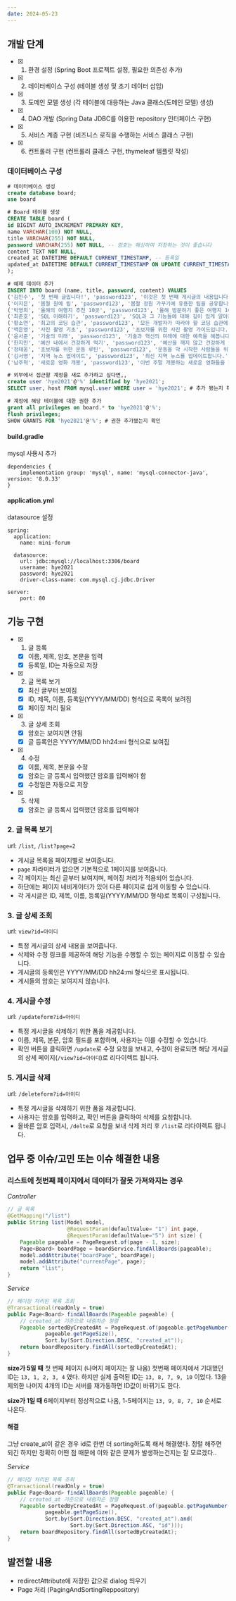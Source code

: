 ```yaml
---
date: 2024-05-23
---
```


## 개발 단계

- [x] 1. 환경 설정 (Spring Boot 프로젝트 설정, 필요한 의존성 추가)
- [x] 2. 데이터베이스 구성 (테이블 생성 및 초기 데이터 삽입)
- [x] 3. 도메인 모델 생성 (각 테이블에 대응하는 Java 클래스(도메인 모델) 생성)
- [x] 4. DAO 개발 (Spring Data JDBC를 이용한 repository 인터페이스 구현)
- [x] 5. 서비스 계층 구현 (비즈니스 로직을 수행하는 서비스 클래스 구현)
- [x] 6. 컨트롤러 구현 (컨트롤러 클래스 구현, thymeleaf 템플릿 작성)

### 데이터베이스 구성

```sql
# 데이터베이스 생성
create database board;
use board

# Board 테이블 생성
CREATE TABLE board (
id BIGINT AUTO_INCREMENT PRIMARY KEY,
name VARCHAR(100) NOT NULL,
title VARCHAR(255) NOT NULL,
password VARCHAR(255) NOT NULL, -- 암호는 해싱하여 저장하는 것이 좋습니다
content TEXT NOT NULL,
created_at DATETIME DEFAULT CURRENT_TIMESTAMP, -- 등록일
updated_at DATETIME DEFAULT CURRENT_TIMESTAMP ON UPDATE CURRENT_TIMESTAMP -- 수정일
);

# 예제 데이터 추가
INSERT INTO board (name, title, password, content) VALUES
('김민수', '첫 번째 글입니다!', 'password123', '이것은 첫 번째 게시글의 내용입니다.'),
('이지은', '봄철 원예 팁', 'password123', '봄철 정원 가꾸기에 유용한 팁을 공유합니다.'),
('박영희', '올해의 여행지 추천 10곳', 'password123', '올해 방문하기 좋은 여행지 10곳을 소개합니다.'),
('최준호', 'SQL 이해하기', 'password123', 'SQL과 그 기능들에 대해 깊이 있게 알아봅시다.'),
('황소연', '최고의 코딩 습관', 'password123', '모든 개발자가 따라야 할 코딩 습관에 대해 알아봅시다.'),
('백은영', '사진 촬영 기초', 'password123', '초보자를 위한 사진 촬영 가이드입니다.'),
('윤서준', '기술의 미래', 'password123', '기술과 혁신의 미래에 대한 예측을 해봅니다.'),
('한지민', '예산 내에서 건강하게 먹기', 'password123', '예산을 깨지 않고 건강하게 먹는 방법을 공유합니다.'),
('정태웅', '초보자를 위한 운동 루틴', 'password123', '운동을 막 시작한 사람들을 위한 효과적인 운동 루틴을 소개합니다.'),
('김서영', '지역 뉴스 업데이트', 'password123', '최신 지역 뉴스를 업데이트합니다.'),
('남주혁', '새로운 영화 개봉', 'password123', '이번 주말 개봉하는 새로운 영화들을 확인해보세요.');

# 외부에서 접근할 계정을 새로 추가하고 싶다면,,
create user 'hye2021'@'%' identified by 'hye2021';
SELECT user, host FROM mysql.user WHERE user = 'hye2021'; # 추가 됐는지 확인

# 계정에 해당 테이블에 대한 권한 추가
grant all privileges on board.* to 'hye2021'@'%';
flush privileges;
SHOW GRANTS FOR 'hye2021'@'%'; # 권한 추가됐는지 확인
```

#### build.gradle

mysql 사용시 추가

```
dependencies {
	implementation group: 'mysql', name: 'mysql-connector-java', version: '8.0.33'
}
```

#### application.yml

datasource 설정

```
spring:
  application:
    name: mini-forum

  datasource:
    url: jdbc:mysql://localhost:3306/board
    username: hye2021
    password: hye2021
    driver-class-name: com.mysql.cj.jdbc.Driver

server:
    port: 80
```

## 기능 구현

- [x] 1. 글 등록
  - [x] 이름, 제목, 암호, 본문을 입력
  - [x] 등록일, ID는 자동으로 저장
- [x] 2. 글 목록 보기
  - [x] 최신 글부터 보여짐
  - [x] ID, 제목, 이름, 등록일(YYYY/MM/DD) 형식으로 목록이 보려짐
  - [x] 페이징 처리 필요
- [x] 3. 글 상세 조회
  - [x] 암호는 보여지면 안됨
  - [x] 글 등록인은 YYYY/MM/DD hh24:mi 형식으로 보여짐
- [x] 4. 수정
  - [x] 이름, 제목, 본문을 수정
  - [x] 암호는 글 등록시 입력했던 암호를 입력해야 함
  - [x] 수정일은 자동으로 저장
- [x] 5. 삭제
  - [x] 암호는 글 등록시 입력했던 암호를 입력해야

### 2. 글 목록 보기

url: `/list`, `/list?page=2`

- 게시글 목록을 페이지별로 보여줍니다.
- `page` 파라미터가 없으면 기본적으로 1페이지를 보여줍니다.
- 각 페이지는 최신 글부터 보여지며, 페이징 처리가 적용되어 있습니다.
- 하단에는 페이지 네비게이터가 있어 다른 페이지로 쉽게 이동할 수 있습니다.
- 각 게시글은 ID, 제목, 이름, 등록일(YYYY/MM/DD 형식)로 목록이 구성됩니다.

### 3. 글 상세 조회

url: `view?id=아이디`

- 특정 게시글의 상세 내용을 보여줍니다.
- 삭제와 수정 링크를 제공하여 해당 기능을 수행할 수 있는 페이지로 이동할 수 있습니다.
- 게시글의 등록인은 YYYY/MM/DD hh24:mi 형식으로 표시됩니다.
- 게시들의 암호는 보여지지 않습니다.

### 4. 게시글 수정

url: `/updateform?id=아이디`

- 특정 게시글을 삭제하기 위한 폼을 제공합니다.
- 이름, 제목, 본문, 암호 필드를 포함하며, 사용자는 이를 수정할 수 있습니다.
- 확인 버튼을 클릭하면 `/update`로 수정 요청을 보내고, 수정이 완료되면 해당 게시글의 상세 페이지(`/view?id=아이디`)로 리다이렉트 됩니다.

### 5. 게시글 삭제

url: `/deleteform?id=아이디`

- 특정 게시글을 삭제하기 위한 폼을 제공합니다.
- 사용자는 암호를 입력하고, 확인 버튼을 클릭하여 삭제를 요청합니다.
- 올바른 암호 입력시, `/delte`로 요청을 보내 삭제 처리 후 `/list`로 리다이렉트 됩니다.

## 업무 중 이슈/고민 또는 이슈 해결한 내용

### 리스트에 첫번째 페이지에서 데이터가 잘못 가져와지는 경우

_Controller_

```java
// 글 목록
@GetMapping("/list")
public String list(Model model,
                   @RequestParam(defaultValue= "1") int page,
                   @RequestParam(defaultValue="5") int size) {
    Pageable pageable = PageRequest.of(page - 1, size);
    Page<Board> boardPage = boardService.findAllBoards(pageable);
    model.addAttribute("boardPage", boardPage);
    model.addAttribute("currentPage", page);
    return "list";
}
```

_Service_

```java
// 페이징 처리된 목록 조회
@Transactional(readOnly = true)
public Page<Board> findAllBoards(Pageable pageable) {
    // created_at 기준으로 내림차순 정렬
    Pageable sortedByCreatedAt = PageRequest.of(pageable.getPageNumber(),
            pageable.getPageSize(),
            Sort.by(Sort.Direction.DESC, "created_at"));
    return boardRepository.findAll(sortedByCreatedAt);
}
```

**size가 5일 때**
첫 번째 페이지 (나머지 페이지는 잘 나옴)
첫번째 페이지에서 기대했던 ID는 `13, 1, 2, 3, 4` 였다.
하지만 실제 출력된 ID는 `13, 8, 7, 9, 10` 이었다.
13을 제외한 나머지 4개의 ID는 서버를 재가동하면 ID값이 바뀌기도 한다.

**size가 1일 때**
6페이지부터 정상적으로 나옴,
1-5페이지는 `13, 9, 8, 7, 10` 순서로 나온다.

#### 해결

그냥 create_at이 같은 경우 id로 한번 더 sorting하도록 해서 해결했다.
정렬 해주면 되긴 하지만 정확히 어떤 점 때문에 이와 같은 문제가 발생하는건지는 잘 모르겠다..

_Service_

```java
// 페이징 처리된 목록 조회
@Transactional(readOnly = true)
public Page<Board> findAllBoards(Pageable pageable) {
    // created_at 기준으로 내림차순 정렬
    Pageable sortedByCreatedAt = PageRequest.of(pageable.getPageNumber(),
            pageable.getPageSize(),
            Sort.by(Sort.Direction.DESC, "created_at").and(
                    Sort.by(Sort.Direction.ASC, "id")));
    return boardRepository.findAll(sortedByCreatedAt);
}
```

## 발전할 내용

- redirectAttribute에 저장한 값으로 dialog 띄우기
- Page 처리 (PagingAndSortingReppository)
